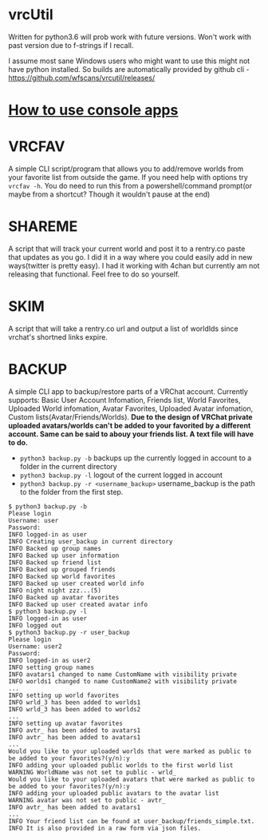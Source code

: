 # vrcUtil

Written for python3.6 will prob work with future versions. Won't work with past version due to f-strings if I recall.

I assume most sane Windows users who might want to use this might not have python installed. So builds are automatically provided by github cli - https://github.com/wfscans/vrcutil/releases/

# [How to use console apps](https://github.com/wfscans/vrcUtil/wiki)

# VRCFAV
A simple CLI script/program that allows you to add/remove worlds from your favorite list from outside the game. If you need help with options try `vrcfav -h`. You do need to run this from a powershell/command prompt(or maybe from a shortcut? Though it wouldn't pause at the end)

# SHAREME
A script that will track your current world and post it to a rentry.co paste that updates as you go. I did it in a way where you could easily add in new ways(twitter is pretty easy). I had it working with 4chan but currently am not releasing that functional. Feel free to do so yourself.

# SKIM
A script that will take a rentry.co url and output a list of worldIds since vrchat's shortned links expire.

# BACKUP
A simple CLI app to backup/restore parts of a VRChat account. Currently supports: Basic User Account Infomation, Friends list, World Favorites, Uploaded World infomation, Avatar Favorites, Uploaded Avatar infomation, Custom lists(Avatar/Friends/Worlds). **Due to the design of VRChat private uploaded avatars/worlds can't be added to your favorited by a different account. Same can be said to abouy your friends list. A text file will have to do.**

* `python3 backup.py -b` backups up the currently logged in account to a folder in the current directory
* `python3 backup.py -l` logout of the current logged in account
* `python3 backup.py -r <username_backup>` username_backup is the path to the folder from the first step.

```
$ python3 backup.py -b
Please login
Username: user
Password: 
INFO logged-in as user
INFO Creating user_backup in current directory
INFO Backed up group names
INFO Backed up user information
INFO Backed up friend list
INFO Backed up grouped friends
INFO Backed up world favorites
INFO Backed up user created world info
INFO night night zzz...(5)
INFO Backed up avatar favorites
INFO Backed up user created avatar info
$ python3 backup.py -l
INFO logged-in as user
INFO logged out
$ python3 backup.py -r user_backup
Please login
Username: user2
Password: 
INFO logged-in as user2
INFO setting group names
INFO avatars1 changed to name CustomName with visibility private
INFO worlds1 changed to name CustomName2 with visibility private
...
INFO setting up world favorites
INFO wrld_3 has been added to worlds1
INFO wrld_3 has been added to worlds2
...
INFO setting up avatar favorites
INFO avtr_ has been added to avatars1
INFO avtr_ has been added to avatars1
...
Would you like to your uploaded worlds that were marked as public to be added to your favorites?(y/n):y
INFO adding your uploaded public worlds to the first world list
WARNING WorldName was not set to public - wrld_
Would you like to your uploaded avatars that were marked as public to be added to your favorites?(y/n):y
INFO adding your uploaded public avatars to the avatar list
WARNING avatar was not set to public - avtr_
INFO avtr_ has been added to avatars1
...
INFO Your friend list can be found at user_backup/friends_simple.txt.
INFO It is also provided in a raw form via json files.
```
